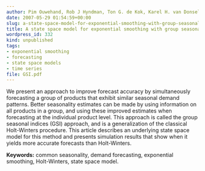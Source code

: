 ```yaml
---
author: Pim Ouwehand, Rob J Hyndman, Ton G. de Kok, Karel H. van Donselaar
date: 2007-05-29 01:54:59+00:00
slug: a-state-space-model-for-exponential-smoothing-with-group-seasonality
title: A state space model for exponential smoothing with group seasonality
wordpress_id: 332
kind: unpublished
tags:
- exponential smoothing
- forecasting
- state space models
- time series
file: GSI.pdf
---
```



We present an approach to improve forecast accuracy by simultaneously forecasting a group of products that exhibit similar seasonal demand patterns. Better seasonality estimates can be made by using information on all products in a group, and using these improved estimates when forecasting at the individual product level. This approach is called the group seasonal indices (GSI) approach, and is a generalization of the classical Holt-Winters procedure. This article describes an underlying state space model for this method and presents simulation results that show when it yields more accurate forecasts than Holt-Winters.

**Keywords:** common seasonality, demand forecasting, exponential smoothing, Holt-Winters, state space model.

